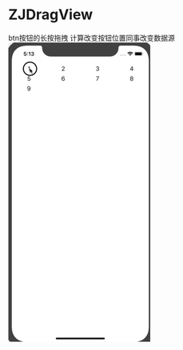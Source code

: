 # ZJDragView

btn按钮的长按拖拽
计算改变按钮位置同事改变数据源
![image](https://github.com/1320185140/ZJDragView/blob/master/drag.gif)  
